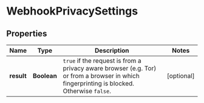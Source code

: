 

# WebhookPrivacySettings


## Properties

| Name | Type | Description | Notes |
|------------ | ------------- | ------------- | -------------|
|**result** | **Boolean** | `true` if the request is from a privacy aware browser (e.g. Tor) or from a browser in which fingerprinting is blocked. Otherwise `false`.  |  [optional] |



